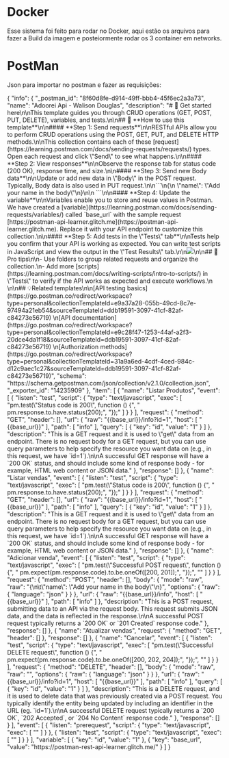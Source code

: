 <h1>Docker</h1>
<p>Esse sistema foi feito para rodar no Docker, aqui estão os arquivos para fazer a Build da imagem e posteiormente rodar os 3 container em networks.</p>
<h1>PostMan</h1>
<p>Json para importar no postman e fazer as requisições:</p>
{
"info": {
"_postman_id": "8f60d8fe-d914-49ff-bbb4-45f6ec2a3a73",
"name": "Adoorei Api - Walison Douglas",
"description": "# 🚀 Get started here\n\nThis template guides you through CRUD operations (GET, POST, PUT, DELETE), variables, and tests.\n\n## 🔖 **How to use this template**\n\n#### **Step 1: Send requests**\n\nRESTful APIs allow you to perform CRUD operations using the POST, GET, PUT, and DELETE HTTP methods.\n\nThis collection contains each of these [request](https://learning.postman.com/docs/sending-requests/requests/) types. Open each request and click \"Send\" to see what happens.\n\n#### **Step 2: View responses**\n\nObserve the response tab for status code (200 OK), response time, and size.\n\n#### **Step 3: Send new Body data**\n\nUpdate or add new data in \"Body\" in the POST request. Typically, Body data is also used in PUT request.\n\n```\n{\n    \"name\": \"Add your name in the body\"\n}\n\n ```\n\n#### **Step 4: Update the variable**\n\nVariables enable you to store and reuse values in Postman. We have created a [variable](https://learning.postman.com/docs/sending-requests/variables/) called `base_url` with the sample request [https://postman-api-learner.glitch.me](https://postman-api-learner.glitch.me). Replace it with your API endpoint to customize this collection.\n\n#### **Step 5: Add tests in the \"Tests\" tab**\n\nTests help you confirm that your API is working as expected. You can write test scripts in JavaScript and view the output in the \"Test Results\" tab.\n\n<img src=\"https://content.pstmn.io/b5f280a7-4b09-48ec-857f-0a7ed99d7ef8/U2NyZWVuc2hvdCAyMDIzLTAzLTI3IGF0IDkuNDcuMjggUE0ucG5n\">\n\n## 💪 Pro tips\n\n- Use folders to group related requests and organize the collection.\n- Add more [scripts](https://learning.postman.com/docs/writing-scripts/intro-to-scripts/) in \"Tests\" to verify if the API works as expected and execute workflows.\n    \n\n## 💡Related templates\n\n[API testing basics](https://go.postman.co/redirect/workspace?type=personal&collectionTemplateId=e9a37a28-055b-49cd-8c7e-97494a21eb54&sourceTemplateId=ddb19591-3097-41cf-82af-c84273e56719)  \n[API documentation](https://go.postman.co/redirect/workspace?type=personal&collectionTemplateId=e9c28f47-1253-44af-a2f3-20dce4da1f18&sourceTemplateId=ddb19591-3097-41cf-82af-c84273e56719)  \n[Authorization methods](https://go.postman.co/redirect/workspace?type=personal&collectionTemplateId=31a9a6ed-4cdf-4ced-984c-d12c9aec1c27&sourceTemplateId=ddb19591-3097-41cf-82af-c84273e56719)",
"schema": "https://schema.getpostman.com/json/collection/v2.1.0/collection.json",
"_exporter_id": "14235909"
},
"item": [
{
"name": "Listar Produtos",
"event": [
{
"listen": "test",
"script": {
"type": "text/javascript",
"exec": [
"pm.test(\"Status code is 200\", function () {",
"    pm.response.to.have.status(200);",
"});"
]
}
}
],
"request": {
"method": "GET",
"header": [],
"url": {
"raw": "{{base_url}}/info?id=1",
"host": [
"{{base_url}}"
],
"path": [
"info"
],
"query": [
{
"key": "id",
"value": "1"
}
]
},
"description": "This is a GET request and it is used to \"get\" data from an endpoint. There is no request body for a GET request, but you can use query parameters to help specify the resource you want data on (e.g., in this request, we have `id=1`).\n\nA successful GET response will have a `200 OK` status, and should include some kind of response body - for example, HTML web content or JSON data."
},
"response": []
},
{
"name": "Listar vendas",
"event": [
{
"listen": "test",
"script": {
"type": "text/javascript",
"exec": [
"pm.test(\"Status code is 200\", function () {",
"    pm.response.to.have.status(200);",
"});"
]
}
}
],
"request": {
"method": "GET",
"header": [],
"url": {
"raw": "{{base_url}}/info?id=1",
"host": [
"{{base_url}}"
],
"path": [
"info"
],
"query": [
{
"key": "id",
"value": "1"
}
]
},
"description": "This is a GET request and it is used to \"get\" data from an endpoint. There is no request body for a GET request, but you can use query parameters to help specify the resource you want data on (e.g., in this request, we have `id=1`).\n\nA successful GET response will have a `200 OK` status, and should include some kind of response body - for example, HTML web content or JSON data."
},
"response": []
},
{
"name": "Adicionar venda",
"event": [
{
"listen": "test",
"script": {
"type": "text/javascript",
"exec": [
"pm.test(\"Successful POST request\", function () {",
"    pm.expect(pm.response.code).to.be.oneOf([200, 201]);",
"});",
""
]
}
}
],
"request": {
"method": "POST",
"header": [],
"body": {
"mode": "raw",
"raw": "{\n\t\"name\": \"Add your name in the body\"\n}",
"options": {
"raw": {
"language": "json"
}
}
},
"url": {
"raw": "{{base_url}}/info",
"host": [
"{{base_url}}"
],
"path": [
"info"
]
},
"description": "This is a POST request, submitting data to an API via the request body. This request submits JSON data, and the data is reflected in the response.\n\nA successful POST request typically returns a `200 OK` or `201 Created` response code."
},
"response": []
},
{
"name": "Atualizar vendas",
"request": {
"method": "GET",
"header": []
},
"response": []
},
{
"name": "Cancelar",
"event": [
{
"listen": "test",
"script": {
"type": "text/javascript",
"exec": [
"pm.test(\"Successful DELETE request\", function () {",
"    pm.expect(pm.response.code).to.be.oneOf([200, 202, 204]);",
"});",
""
]
}
}
],
"request": {
"method": "DELETE",
"header": [],
"body": {
"mode": "raw",
"raw": "",
"options": {
"raw": {
"language": "json"
}
}
},
"url": {
"raw": "{{base_url}}/info?id=1",
"host": [
"{{base_url}}"
],
"path": [
"info"
],
"query": [
{
"key": "id",
"value": "1"
}
]
},
"description": "This is a DELETE request, and it is used to delete data that was previously created via a POST request. You typically identify the entity being updated by including an identifier in the URL (eg. `id=1`).\n\nA successful DELETE request typically returns a `200 OK`, `202 Accepted`, or `204 No Content` response code."
},
"response": []
}
],
"event": [
{
"listen": "prerequest",
"script": {
"type": "text/javascript",
"exec": [
""
]
}
},
{
"listen": "test",
"script": {
"type": "text/javascript",
"exec": [
""
]
}
}
],
"variable": [
{
"key": "id",
"value": "1"
},
{
"key": "base_url",
"value": "https://postman-rest-api-learner.glitch.me/"
}
]
}
